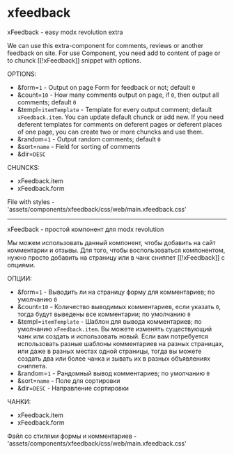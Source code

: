 # xfeedback
xFeedback - easy modx revolution extra

We can use this extra-component for comments, reviews or another feedback on site.
For use Component, you need add to content of page or to chunck [[!xFeedback]] snippet with options.

OPTIONS:
* &form=`1` - Output on page Form for feedback or not; default `0`
* &count=`10` - How many comments output on page, if `0`, then output all comments; default `0`
* &templ=`itemTemplate` - Template for every output comment; default `xFeedback.item`. You can update default chunck or add new. If you need deferent templates for comments on deferent pages or deferent places of one page, you can create two or more chuncks and use them.
* &random=`1` - Output random comments; default `0`
* &sort=`name` - Field for sorting of comments
* &dir=`DESC`

CHUNCKS:
* xFeedback.item
* xFeedback.form

File with styles - 'assets/components/xfeedback/css/web/main.xfeedback.css'

---------------------------------------------------------------------------
xFeedback - простой компонент для modx revolution

Мы можем использовать данный компонент, чтобы добавить на сайт комментарии и отзывы.
Для того, чтобы воспользоваться компонентом, нужно просто добавить на страницу или в чанк сниппет [[!xFeedback]] с опциями.

ОПЦИИ:
* &form=`1` - Выводить ли на страницу форму для комментариев; по умолчанию `0`
* &count=`10` - Количество выводимых комментариев, если указать `0`, тогда будут выведены все комментарии; по умолчанию `0`
* &templ=`itemTemplate` - Шаблон для вывода комментариев; по умолчанию `xFeedback.item`. Вы можете изменять существующий чанк или создать и использовать новый. Если вам потребуется использовать разные шаблоны комментариев на разных страницах, или даже в разных местах одной страницы, тогда вы можете создать два или более чанка и зывать их в разных объявлениях сниппета.
* &random=`1` - Рандомный вывод комментариев; по умолчанию `0`
* &sort=`name` - Поле для сортировки
* &dir=`DESC` - Направление сортировки

ЧАНКИ:
* xFeedback.item
* xFeedback.form

Файл со стилями формы и комментариев - 'assets/components/xfeedback/css/web/main.xfeedback.css'
